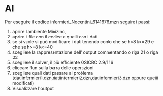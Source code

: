 # AI

Per eseguire il codice infermieri_Nocentini_6141676.mzn seguire i passi:
1) aprire l'ambiente Minizinc, 
2) aprire il file con il codice e quelli con i dati
3) se si vuole si può modificare i dati tenendo conto che se h<8  k<=29 e che se h>=8 k<=40 
4) scegliere la rappresentazione dell' output commentando o riga 21 o riga 22
4) scegliere il solver, il più efficiente OSICBC 2.9/1.16
5) cliccare Run sulla barra delle operazioni 
6) scegliere quali dati passare al problema (datiInfermieri1.dzn,datiInfermieri2.dzn,datiInfermieri3.dzn oppure quelli modificati)
7) Visualizzare l'output

